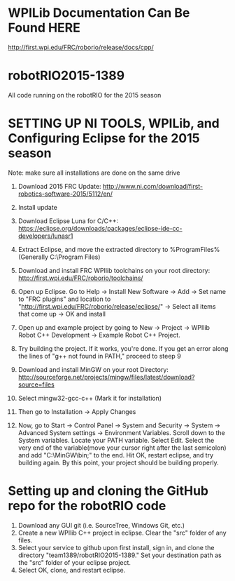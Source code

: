 WPILib Documentation Can Be Found HERE
======================================
http://first.wpi.edu/FRC/roborio/release/docs/cpp/



robotRIO2015-1389
=================
All code running on the robotRIO for the 2015 season



SETTING UP NI TOOLS, WPILib, and Configuring Eclipse for the 2015 season
=========================================================================
Note: make sure all installations are done on the same drive

1. Download 2015 FRC Update: http://www.ni.com/download/first-robotics-software-2015/5112/en/

2. Install update

3. Download Eclipse Luna for C/C++: https://eclipse.org/downloads/packages/eclipse-ide-cc-developers/lunasr1

4. Extract Eclipse, and move the extracted directory to %ProgramFiles% (Generally C:\Program Files)

5. Download and install FRC WPIlib toolchains on your root directory: http://first.wpi.edu/FRC/roborio/toolchains/

6. Open up Eclipse. Go to Help -> Install New Software -> Add -> Set name to "FRC plugins" and location to "http://first.wpi.edu/FRC/roborio/release/eclipse/"
 -> Select all items that come up -> OK and install
 
7. Open up and example project by going to New -> Project -> WPIlib Robot C++ Development -> Example Robot C++ Project.

8. Try building the project. If it works, you're done. If you get an error along the lines of "g++ not found in PATH," proceed to steep 9




9. Download and install MinGW on your root Directory: http://sourceforge.net/projects/mingw/files/latest/download?source=files

10. Select mingw32-gcc-c++ (Mark it for installation)

11. Then go to Installation -> Apply Changes

12. Now, go to Start -> Control Panel -> System and Security -> System -> Advanced System settings -> Environment Variables. Scroll down to the System variables.
Locate your PATH variable. Select Edit. Select the very end of the variable(move your cursor right after the last semicolon) and add "C:\MinGW\bin;" to the end.
Hit OK, restart eclipse, and try building again. By this point, your project should be building properly.

Setting up and cloning the GitHub repo for the robotRIO code
============================================================
1. Download any GUI git (i.e. SourceTree, Windows Git, etc.)
3. Create a new WPIlib C++ project in eclipse. Clear the "src" folder of any files.
2. Select your service to github upon first install, sign in, and clone the directory "team1389/robotRIO2015-1389." Set your destination path as the "src" folder of
your eclipse project.
3. Select OK, clone, and restart eclipse.  
